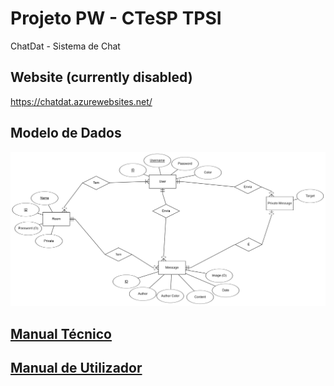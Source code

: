 # Projeto PW - CTeSP TPSI

ChatDat - Sistema de Chat

## Website (currently disabled)
https://chatdat.azurewebsites.net/

## Modelo de Dados

![Modelo de Dados](docs/ChatDat_ModeloDados.png)

## [Manual Técnico](docs/ChatDat_ManualT%C3%A9cnico_202100718_202100722.pdf)

## [Manual de Utilizador](docs/ChatDat_ManualUtilizador_202100718_202100722.pdf)
